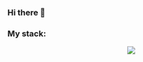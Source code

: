 ### Hi there 👋

<!--
**barkode/barkode** is a ✨ _special_ ✨ repository because its `README.md` (this file) appears on your GitHub profile.

Here are some ideas to get you started:

- 🔭 I’m currently working on ...
- 🌱 I’m currently learning ...
- 👯 I’m looking to collaborate on ...
- 🤔 I’m looking for help with ...
- 💬 Ask me about ...
- 📫 How to reach me: ...
- 😄 Pronouns: ...
- ⚡ Fun fact: ...
-->

### My stack:
<p align="center">
  <a href="https://skillicons.dev" target="_blank">
    <img src="https://skillicons.dev/icons?i=html,css,sass,js,react, emotion,svg,git,github,vscode,vite,webpack,firebase" />
  </a>
</p>
